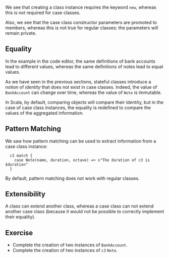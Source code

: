 
We see that creating a class instance requires the keyword `new`, whereas
this is not required for case classes.

Also, we see that the case class constructor parameters are promoted to
members, whereas this is not true for regular classes: the parameters
will remain private.

## Equality


In the example in the code editor, the same definitions of bank accounts lead to different
values, whereas the same definitions of notes lead to equal values.

As we have seen in the previous sections, stateful classes introduce a notion of *identity*
that does not exist in case classes. Indeed, the value of `BankAccount` can change over
time, whereas the value of `Note` is immutable.

In Scala, by default, comparing objects will compare their identity, but in the
case of case class instances, the equality is redefined to compare the values of
the aggregated information.

## Pattern Matching

We saw how pattern matching can be used to extract information from a case class instance:

      c3 match {
        case Note(name, duration, octave) => s"The duration of c3 is $duration"
      }

By default, pattern matching does not work with regular classes.

## Extensibility

A class can extend another class, whereas a case class can not extend
another case class (because it would not be possible to correctly
implement their equality).

## Exercise

- Complete the creation of two instances of `BankAccount`.
- Complete the creation of two instances of `c3` `Note`.
